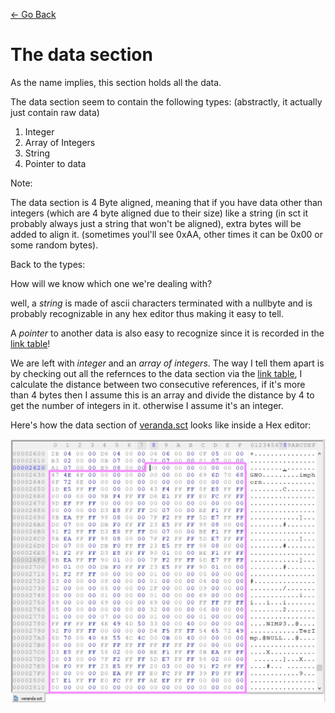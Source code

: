 
[<- Go Back](./format.md)

# The data section
As the name implies, this section holds all the data.

 The data section seem to contain the following types: (abstractly, it actually just contain raw data)
1. Integer
2. Array of Integers
3. String
4. Pointer to data

Note:

The data section is 4 Byte aligned,
meaning that if you have data other than integers (which are 4 byte aligned due to their size)
like a string (in sct it probably always just a string that won't be aligned), extra bytes will be added to align it.
(sometimes youl'll see 0xAA, other times it can be 0x00 or some random bytes).

Back to the types:

How will we know which one we're dealing with?

well, a *string* is made of ascii characters terminated with a nullbyte and is probably recognizable in any hex editor thus making it easy to tell. 

A *pointer* to another data is also easy to recognize since it is recorded in the [link table](./link.md)!

We are left with *integer* and an *array of integers*. The way I tell them apart is by checking out all the refernces to the data section via the [link table](./link.md), I calculate the distance between two consecutive references, if it's more than 4 bytes then I assume this is an array and divide the distance by 4 to get the number of integers in it. otherwise I assume it's an integer.

Here's how the data section of [veranda.sct](./veranda.sct) looks like inside a Hex editor:

<img src="../img/sct_ds.png" />